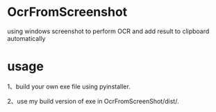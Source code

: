 # OcrFromScreenshot
using windows screenshot to perform OCR and add result to clipboard automatically

# usage
1、build your own exe file using pyinstaller.

2、use my build version of exe in OcrFromScreenShot/dist/.

